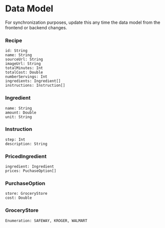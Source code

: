 # Data Model

For synchronization purposes, update this any time the data model from the frontend or backend changes.

### Recipe
```
id: String
name: String
sourceUrl: String
imageUrl: String
totalMinutes: Int
totalCost: Double
numberServings: Int
ingredients: Ingredient[]
instructions: Instruction[]
```

### Ingredient
```
name: String
amount: Double
unit: String
```

### Instruction
```
step: Int
description: String
```

### PricedIngredient
```
ingredient: Ingredient
prices: PuchaseOption[]
```

### PurchaseOption
```
store: GroceryStore
cost: Double
```

### GroceryStore
```
Enumeration: SAFEWAY, KROGER, WALMART
```
